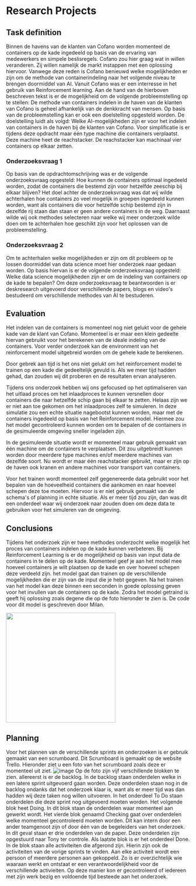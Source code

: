 # Research Projects

## Task definition

Binnen de havens van de klanten van Cofano worden momenteel de containers op de kade ingedeeld op basis van de ervaring van medewerkers en simpele beslisregels. Cofano zou hier graag wat in willen veranderen. Zij willen namelijk de markt instappen met een oplossing hiervoor. Vanwege deze reden is Cofano benieuwd welke mogelijkheden er zijn om de methode van containerindeling naar het volgende niveau te brengen doormiddel van AI. Vanuit Cofano was er een interresse in het gebruik van Reinforcement learning. Aan de hand van de hierboven beschreven tekst is er de mogelijkheid om de volgende probleemstelling op te stellen: De methode van containers indelen in de haven van de klanten van Cofano is geheel afhankelijk van de denkkracht van mensen. Op basis van de probleemstelling kan er ook een doelstelling opgesteld worden. De doelstelling luidt als volgd: Welke AI-mogelijkheden zijn er voor het indelen van containers in de haven bij de klanten van Cofano. Voor simplificatie is er tijdens deze opdracht maar één type machine die containers verplaatst. Deze machine heet de reachstacker. De reachstacker kan machinaal vier containers op elkaar zetten.

### Onderzoeksvraag 1
Op basis van de opdrachtomschrijving was er de volgende onderzoeksvraag opgesteld: Hoe kunnen de containers optimaal ingedeeld worden, zodat de containers die bestemd zijn voor hetzelfde zeeschip bij elkaar blijven? Het doel achter de onderzoeksvraag was dat wij wilde achterhalen hoe containers zo veel mogelijk in groepen ingedeeld kunnen worden, want als containers die voor hetzelfde schip bestemd zijn in dezelfde rij staan dan staan er geen andere containers in de weg. Daarnaast wilde wij ook methodes selecteren naar welke wij meer onderzoek wilde doen om te achterhalen hoe geschikt zijn voor het oplossen van de probleemstelling.

### Onderzoeksvraag 2
Om te achterhalen welke mogelijkheden er zijn om dit probleem op te lossen doormiddel van data science moet hier onderzoek naar gedaan worden. Op basis hiervan is er de volgende onderzoeksvraag opgesteld: Welke data science mogelijkheden zijn er om de indeling van containers op de kade te bepalen? Om deze onderzoeksvraag te beantwoorden is er deskresearch uitgevoerd door verschillende papers, blogs en video's bestudeerd om verschillende methodes van AI te bestuderen.

## Evaluation

Het indelen van de containers is momenteel nog niet gelukt voor de gehele kade van de klant van Cofano. Momenteel is er maar een klein gedeelte hiervan gebruikt voor het berekenen van de ideale indeling van de containers. Voor verder onderzoek kan de environment van het reinforcement model uitgebreid worden om de gehele kade te berekenen.

Door gebrek aan tijd is het ons niet gelukt om het reinforcement model te trainen op een kade die gedeeltelijk gevuld is. Als we meer tijd hadden gehad, dan zouden wij dit proberen en de resultaten ervan analyseren. 

Tijdens ons onderzoek hebben wij ons gefocused op het optimaliseren van het uitlaad proces om het inlaadproces te kunnen versnellen door containers die naar hetzelfde schip gaan bij elkaar te zetten. Helaas zijn we er niet aan toe gekomen om het inlaadproces zelf te simuleren. In deze simulatie zou een echte situatie nagebootst kunnen worden, maar met de containers ingedeeld op basis van het Reinforcement model. Hiermee zou het model gecontroleerd kunnen worden om te bepalen of de containers in de gesimuleerde omgeving sneller ingeladen zijn.

In de gesimuleerde situatie wordt er momenteel maar gebruik gemaakt van één machine om de containers te verplaatsen. Dit zou uitgebreidt kunnen worden door meerdere type machines en/of meerdere machines van dezelfde soort. Nu wordt er maar één reachstacker gebruikt, maar er zijn op de haven ook kranen en andere machines voor transport van containers.

Voor het trainen wordt momenteel zelf gegenereerde data gebruikt voor het bepalen van de hoeveelheid containers die aankomen en naar hoeveel schepen deze toe moeten. Hiervoor is er niet gebruik gemaakt van de schema's of planning in echte situatie. Als er meer tijd zou zijn, dan was dit een onderdeel waar wij onderzoek naar zouden doen om deze data te gebruiken voor het simuleren van de omgeving.

## Conclusions
Tijdens het onderzoek zijn er twee methodes onderzocht welke mogelijk het proces van containers indelen op de kade kunnen verbeteren. Bij Reinforcement Learning is er de mogelijkheid op basis van input data de containers in te delen op de kade. Momenteel geef je aan het model mee hoeveel containers je wilt plaatsen op de kade en over hoeveel schepen deze verdeeld zijn. het model gaat dan trainen op de verschillende mogelijkheden die er zijn van de input die je hebt gegeven. Na het trainen van het model kan deze binnen een seconden in goede oplossing geven voor het invullen van de containers op de kade. Zodra het model getraind is geeft hij oplossing zoals degene die op de foto hieronder te zien is. De code voor dit model is geschreven door Milan.

<img src="https://user-images.githubusercontent.com/121485743/212847752-812bb992-70a0-470c-8c58-c3be6453c7b6.png" width="300" height="300" />


## Planning
Voor het plannen van de verschillende sprints en onderzoeken is er gebruik gemaakt van een scrumboard. Dit Scrumboard is gemaakt op de website Trello. Hieronder ziet u een foto van het scrumboard zoals deze er momenteel uit ziet.
![image](https://user-images.githubusercontent.com/121485743/212014720-201f27d9-c6a4-49cb-bfe5-3f1d323ba3be.png)
Op de foto zijn vijf verschillende blokken te zien. allereerst is er de backlog. In de backlog staan onderdelen welke in een latere sprint uitgevoerd gaan worden. Deze onderdelen staan nog in de backlog ondanks dat het onderzoek klaar is, want als er meer tijd was dan hadden wij deze taken nog willen uitvoeren. In het onderdeel To Do staan onderdelen die deze sprint nog uitgevoerd moeten worden. Het volgende blok heet Doing. In dit blok staan de onderdelen waar momenteel aan gewerkt wordt. Het vierde blok genaamd Checking gaat over onderdelen welke momenteel gecontroleerd moeten worden. Dit kan intern door een ander teamgenoot zijn of door één van de begeleiders van het onderzoek. In dit geval staan er drie onderdelen van de paper. Deze onderdelen zijn opgestuurd naar Tony ter controle. Als laatste blok is er het onderdeel Done. In de blok staan alle activiteiten die afgerond zijn. Hierin zijn ook de activiteiten van de vorige sprints te vinden. Aan elke activiteit wordt een persoon of meerdere personen aan gekoppeld. Zo is er overzichtelijk wie waaraan werkt en ontstaat er een verantwoordelijkheid voor de verschillende activieiten. Op deze manier kon er gecontroleerd of iedereen met zijn werk bezig en voldoende tijd besteede aan het onderzoek.

